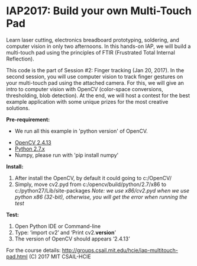 # IAP2017: Build your own Multi-Touch Pad

Learn laser cutting, electronics breadboard prototyping, soldering, and computer vision in only two afternoons. In this hands-on IAP, we will build a multi-touch pad using the principles of FTIR (Frustrated Total Internal Reflection).

This code is the part of Session #2: Finger tracking (Jan 20, 2017). 
In the second session, you will use computer vision to track finger gestures on your multi-touch pad using the attached camera. 
For this, we will give an intro to computer vision with OpenCV (color-space conversions, thresholding, blob detection). 
At the end, we will host a contest for the best example application with some unique prizes for the most creative solutions.

__Pre-requirement:__

* We run all this example in 'python version' of OpenCV. 
- [OpenCV 2.4.13](http://opencv.org/downloads.html)
- [Python 2.7.x](https://www.python.org/downloads/)
- Numpy, please run with 'pip install numpy'

__Install:__ 

1.	After install the OpenCV, by default it could going to c:/OpenCV/
2.	Simply, move cv2.pyd from c:/opencv/build/python/2.7/x86 to c:/python27/Lib/site-packages
*Note: we use x86/cv2.pyd when we use python x86 (32-bit), otherwise, you will get the error when running the test*

__Test:__

1.	Open Python IDE or Command-line
2.	Type: ‘import cv2’ <enter> and ‘Print cv2.__version__’
3.	The version of OpenCV should appears ‘2.4.13’

For the course details: http://groups.csail.mit.edu/hcie/iap-multitouch-pad.html
(C) 2017 MIT CSAIL-HCIE
